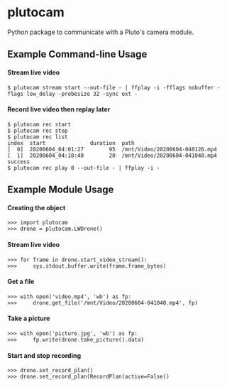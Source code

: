 plutocam
=========

Python package to communicate with a Pluto's camera module. 

## Example Command-line Usage

#### Stream live video
```
$ plutocam stream start --out-file - | ffplay -i -fflags nobuffer -flags low_delay -probesize 32 -sync ext -
```

#### Record live video then replay later
```
$ plutocam rec start
$ plutocam rec stop
$ plutocam rec list
index  start              duration  path
[  0]  20200604_04:01:27        95  /mnt/Video/20200604-040126.mp4
[  1]  20200604_04:10:40        20  /mnt/Video/20200604-041040.mp4
success
$ plutocam rec play 0 --out-file - | ffplay -i -
```

## Example Module Usage

#### Creating the object
```
>>> import plutocam
>>> drone = plutocam.LWDrone()
```

#### Stream live video
```
>>> for frame in drone.start_video_stream():
>>>     sys.stdout.buffer.write(frame.frame_bytes)
```

#### Get a file
```
>>> with open('video.mp4', 'wb') as fp:
>>>     drone.get_file('/mnt/Video/20200604-041040.mp4', fp)
```

#### Take a picture
```
>>> with open('picture.jpg', 'wb') as fp:
>>>     fp.write(drone.take_picture().data)
```

#### Start and stop recording
```
>>> drone.set_record_plan()
>>> drone.set_record_plan(RecordPlan(active=False))
```
